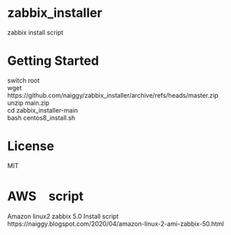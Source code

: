 # zabbix_installer
zabbix install script

<h1>Getting Started</h1>
switch root<br>
wget https://github.com/naiggy/zabbix_installer/archive/refs/heads/master.zip<br>
unzip main.zip<br>
cd zabbix_installer-main <br>
bash centos8_install.sh<br>

<h1>License</h1>
MIT

<h1>AWS　script</h1>
Amazon linux2 zabbix 5.0 Install script<br>
https://naiggy.blogspot.com/2020/04/amazon-linux-2-ami-zabbix-50.html
